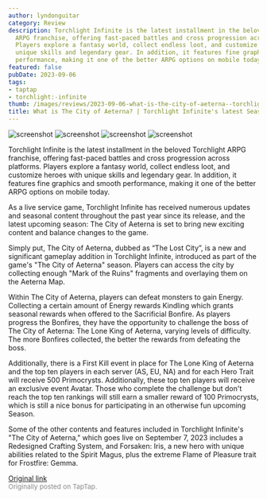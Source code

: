 ```yaml
---
author: lyndonguitar
category: Review
description: Torchlight Infinite is the latest installment in the beloved Torchlight
  ARPG franchise, offering fast-paced battles and cross progression across platforms.
  Players explore a fantasy world, collect endless loot, and customize heroes with
  unique skills and legendary gear. In addition, it features fine graphics and smooth
  performance, making it one of the better ARPG options on mobile today.
featured: false
pubDate: 2023-09-06
tags:
- taptap
- torchlight:-infinite
thumb: /images/reviews/2023-09-06-what-is-the-city-of-aeterna--torchlight-infinites-latest-season-0.avif
title: What is The City of Aeterna? | Torchlight Infinite's latest Season
---
```


<div class="gallery">
  <img src="/images/reviews/2023-09-06-what-is-the-city-of-aeterna--torchlight-infinites-latest-season-0.avif" alt="screenshot" />
  <img src="/images/reviews/2023-09-06-what-is-the-city-of-aeterna--torchlight-infinites-latest-season-1.avif" alt="screenshot" />
  <img src="/images/reviews/2023-09-06-what-is-the-city-of-aeterna--torchlight-infinites-latest-season-2.avif" alt="screenshot" />
  <img src="/images/reviews/2023-09-06-what-is-the-city-of-aeterna--torchlight-infinites-latest-season-3.avif" alt="screenshot" />
</div>

Torchlight Infinite is the latest installment in the beloved Torchlight ARPG franchise, offering fast-paced battles and cross progression across platforms. Players explore a fantasy world, collect endless loot, and customize heroes with unique skills and legendary gear. In addition, it features fine graphics and smooth performance, making it one of the better ARPG options on mobile today.

As a live service game, Torchlight Infinite has received numerous updates and seasonal content throughout the past year since its release, and the latest upcoming season: The City of Aeterna is set to bring new exciting content and balance changes to the game.

Simply put, The City of Aeterna, dubbed as “The Lost City”, is a new and significant gameplay addition in Torchlight Infinite, introduced as part of the game's "The City of Aeterna" season. Players can access the city by collecting enough "Mark of the Ruins" fragments and overlaying them on the Aeterna Map.

Within The City of Aeterna, players can defeat monsters to gain Energy. Collecting a certain amount of Energy rewards Kindling which grants seasonal rewards when offered to the Sacrificial Bonfire. As players progress the Bonfires, they have the opportunity to challenge the boss of The City of Aeterna: The Lone King of Aeterna, varying levels of difficulty. The more Bonfires collected, the better the rewards from defeating the boss.

Additionally, there is a First Kill event in place for The Lone King of Aeterna and the top ten players in each server (AS, EU, NA) and for each Hero Trait will receive 500 Primocrysts. Additionally, these top ten players will receive an exclusive event Avatar. Those who complete the challenge but don't reach the top ten rankings will still earn a smaller reward of 100 Primocrysts, which is still a nice bonus for participating in an otherwise fun upcoming Season.

Some of the other contents and features included in Torchlight Infinite's "The City of Aeterna," which goes live on September 7, 2023 includes a Redesigned Crafting System, and Forsaken: Iris, a new hero with unique abilities related to the Spirit Magus, plus the extreme Flame of Pleasure trait for Frostfire: Gemma.

[Original link](https://www.taptap.io/post/6247874)<br><span style="font-size: 0.95em; color: #888;">Originally posted on TapTap.</span>